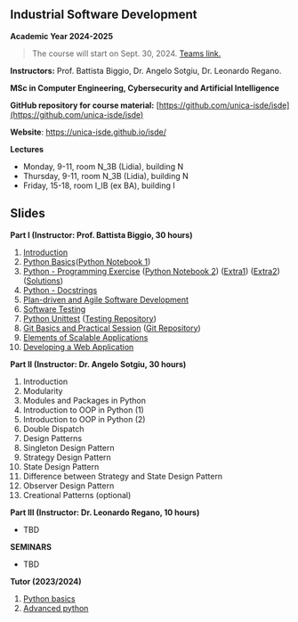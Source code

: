 ## Industrial Software Development
**Academic Year 2024-2025**

> The course will start on Sept. 30, 2024. [Teams link.](https://teams.microsoft.com/l/team/19%3Au9YoM2FdMHYkS9pv9s9cAd9dcatDbmLHXCbZhna7VsI1%40thread.tacv2/conversations?groupId=c5a0a9f3-2ceb-4824-9935-1e26472579fa&tenantId=6bfa74cc-fe34-4d57-97d3-97fd6e0edee1)

**Instructors:** Prof. Battista Biggio, Dr. Angelo Sotgiu, Dr. Leonardo Regano.

**MSc in Computer Engineering, Cybersecurity and Artificial Intelligence**

**GitHub repository for course material:** [https://github.com/unica-isde/isde](https://github.com/unica-isde/isde)

**Website**: https://unica-isde.github.io/isde/

**Lectures**
- Monday, 9-11, room N_3B (Lidia), building N
- Thursday, 9-11, room N_3B (Lidia), building N
- Friday, 15-18, room I_IB (ex BA), building I

## Slides
**Part I (Instructor: Prof. Battista Biggio, 30 hours)**

1. [Introduction](https://github.com/unica-isde/isde/blob/master/slides/01-Introduction.pdf) 
2. [Python Basics](https://github.com/unica-isde/isde/blob/master/slides/02-Python.pdf)([Python Notebook 1](https://github.com/unica-isde/isde/blob/master/notebooks/lab01.ipynb)) 
3. [Python - Programming Exercise](https://github.com/unica-isde/isde/blob/master/slides/03-Python-MNIST.pdf) ([Python Notebook 2](https://github.com/unica-isde/isde/blob/master/notebooks/lab02.ipynb)) ([Extra1](https://github.com/unica-isde/isde/blob/master/programming-exercises/ISDe-programming-skills-01.pdf)) ([Extra2](https://github.com/unica-isde/isde/blob/master/programming-exercises/ISDe-programming-skills-02.pdf)) ([Solutions](https://github.com/unica-isde/isde/tree/master/src)) 
4. [Python - Docstrings](https://github.com/unica-isde/isde/blob/master/slides/04-Python-docstrings.pdf) 
5. [Plan-driven and Agile Software Development](https://github.com/unica-isde/isde/blob/master/slides/05-Agile.pdf)
6. [Software Testing](https://github.com/unica-isde/isde/blob/master/slides/06-Testing.pdf) 
7. [Python Unittest](https://github.com/unica-isde/isde/blob/master/slides/07-Python-Unittest.pdf) ([Testing Repository](https://github.com/unica-isde/isde-testing))
8. [Git Basics and Practical Session](https://github.com/unica-isde/isde/blob/master/slides/08-Git.pdf) ([Git Repository](https://github.com/unica-isde/isde-git))
9. [Elements of Scalable Applications](https://github.com/unica-isde/isde/blob/master/slides/09-Scalable-Apps.pdf)
10. [Developing a Web Application](https://github.com/unica-isde/isde/blob/master/slides/10-Web-servers.pdf)

**Part II (Instructor: Dr. Angelo Sotgiu, 30 hours)**

1. Introduction 
2. Modularity 
3. Modules and Packages in Python
4. Introduction to OOP in Python (1)
5. Introduction to OOP in Python (2)
6. Double Dispatch
7. Design Patterns
8. Singleton Design Pattern
9. Strategy Design Pattern
10. State Design Pattern
11. Difference between Strategy and State Design Pattern
12. Observer Design Pattern
13. Creational Patterns (optional)

**Part III (Instructor: Dr. Leonardo Regano, 10 hours)**
* TBD

**SEMINARS**
* TBD

**Tutor (2023/2024)**

1. [Python basics](https://github.com/unica-isde/isde/blob/master/tutor/isde_tutoring_01.pdf)
2. [Advanced python](https://github.com/unica-isde/isde/blob/master/tutor/isde_tutoring_02.pdf)

